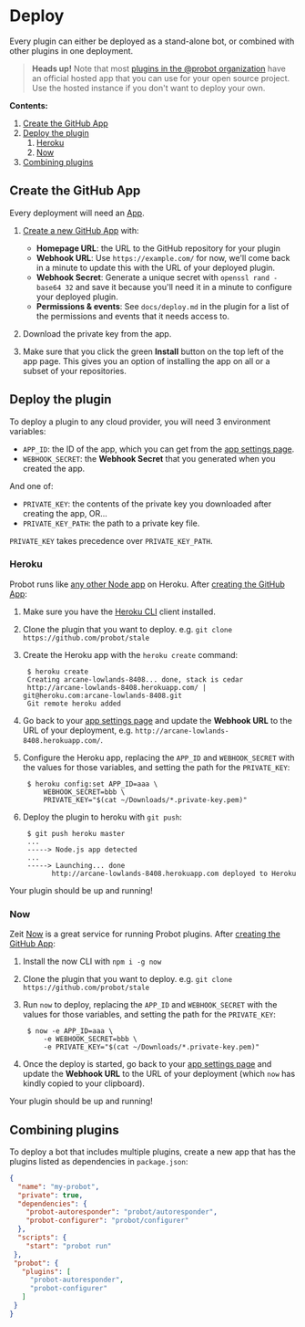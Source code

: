 # Deploy

Every plugin can either be deployed as a stand-alone bot, or combined with other plugins in one deployment.

> **Heads up!** Note that most [plugins in the @probot organization](https://github.com/search?q=topic%3Aprobot-plugin+org%3Aprobot&type=Repositories) have an official hosted app that you can use for your open source project. Use the hosted instance if you don't want to deploy your own.

**Contents:**

1. [Create the GitHub App](#create-the-github-app)
1. [Deploy the plugin](#deploy-the-plugin)
    1. [Heroku](#heroku)
    1. [Now](#now)
1. [Combining plugins](#combining-plugins)

## Create the GitHub App

Every deployment will need an [App](https://developer.github.com/apps/).

1. [Create a new GitHub App](https://github.com/settings/apps/new) with:
    - **Homepage URL**: the URL to the GitHub repository for your plugin
    - **Webhook URL**: Use `https://example.com/` for now, we'll come back in a minute to update this with the URL of your deployed plugin.
    - **Webhook Secret**: Generate a unique secret with `openssl rand -base64 32` and save it because you'll need it in a minute to configure your deployed plugin.
    - **Permissions & events**: See `docs/deploy.md` in the plugin for a list of the permissions and events that it needs access to.

1. Download the private key from the app.

1. Make sure that you click the green **Install** button on the top left of the app page. This gives you an option of installing the app on all or a subset of your repositories.

## Deploy the plugin

To deploy a plugin to any cloud provider, you will need 3 environment variables:

- `APP_ID`: the ID of the app, which you can get from the [app settings page](https://github.com/settings/apps).
- `WEBHOOK_SECRET`: the **Webhook Secret** that you generated when you created the app.

And one of:

- `PRIVATE_KEY`: the contents of the private key you downloaded after creating the app, OR...
- `PRIVATE_KEY_PATH`: the path to a private key file.

`PRIVATE_KEY` takes precedence over `PRIVATE_KEY_PATH`.

### Heroku

Probot runs like [any other Node app](https://devcenter.heroku.com/articles/deploying-nodejs) on Heroku. After [creating the GitHub App](#create-the-github-app):

1. Make sure you have the [Heroku CLI](https://devcenter.heroku.com/articles/heroku-cli) client installed.

1. Clone the plugin that you want to deploy. e.g. `git clone https://github.com/probot/stale`

1. Create the Heroku app with the `heroku create` command:

        $ heroku create
        Creating arcane-lowlands-8408... done, stack is cedar
        http://arcane-lowlands-8408.herokuapp.com/ | git@heroku.com:arcane-lowlands-8408.git
        Git remote heroku added

1. Go back to your [app settings page](https://github.com/settings/apps) and update the **Webhook URL** to the URL of your deployment, e.g. `http://arcane-lowlands-8408.herokuapp.com/`.

1. Configure the Heroku app, replacing the `APP_ID` and `WEBHOOK_SECRET` with the values for those variables, and setting the path for the `PRIVATE_KEY`:

        $ heroku config:set APP_ID=aaa \
            WEBHOOK_SECRET=bbb \
            PRIVATE_KEY="$(cat ~/Downloads/*.private-key.pem)"

1. Deploy the plugin to heroku with `git push`:

        $ git push heroku master
        ...
        -----> Node.js app detected
        ...
        -----> Launching... done
              http://arcane-lowlands-8408.herokuapp.com deployed to Heroku

Your plugin should be up and running!

### Now

Zeit [Now](http://zeit.co/now) is a great service for running Probot plugins. After [creating the GitHub App](#create-the-github-app):

1. Install the now CLI with `npm i -g now`

1. Clone the plugin that you want to deploy. e.g. `git clone https://github.com/probot/stale`

1. Run `now` to deploy, replacing the `APP_ID` and `WEBHOOK_SECRET` with the values for those variables, and setting the path for the `PRIVATE_KEY`:

        $ now -e APP_ID=aaa \
            -e WEBHOOK_SECRET=bbb \
            -e PRIVATE_KEY="$(cat ~/Downloads/*.private-key.pem)"

1. Once the deploy is started, go back to your [app settings page](https://github.com/settings/apps) and update the **Webhook URL** to the URL of your deployment (which `now` has kindly copied to your clipboard).

Your plugin should be up and running!

## Combining plugins

To deploy a bot that includes multiple plugins, create a new app that has the plugins listed as dependencies in `package.json`:

```json
{
  "name": "my-probot",
  "private": true,
  "dependencies": {
    "probot-autoresponder": "probot/autoresponder",
    "probot-configurer": "probot/configurer"
  },
  "scripts": {
    "start": "probot run"
 },
 "probot": {
   "plugins": [
     "probot-autoresponder",
     "probot-configurer"
   ]
 }
}
```
